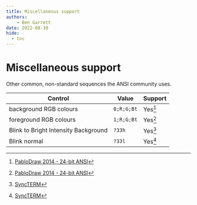 ```yaml
---
title: Miscellaneous support
authors:
    - Ben Garrett
date: 2022-08-30
hide:
  - toc
---
```

# Miscellaneous support

Other common, non-standard sequences the ANSI community uses.

| Control | Value | Support |
| -- | -- | -- |
| background RGB colours | `0;R;G;Bt` | Yes[^1] |
| foreground RGB colours | `1;R;G;Bt` | Yes[^1] |
| Blink to Bright Intensity Background | `?33h` | Yes[^2] |
| Blink normal | `?33l` | Yes[^2] |

[^1]: [PabloDraw 2014 - 24-bit ANSI](https://web.archive.org/web/20220119052803/https://picoe.ca/2014/03/07/24-bit-ansi/)
[^2]: [SyncTERM](https://web.archive.org/web/20220716214903/http://cvs.synchro.net/cgi-bin/viewcvs.cgi/*checkout*/src/conio/cterm.txt?content-type=text%2Fplain&revision=HEAD)